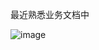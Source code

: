 最近熟悉业务文档中

![image](https://github.com/user-attachments/assets/68e9eea7-7b72-4f3d-a348-8af81283e2aa)
